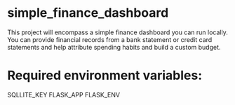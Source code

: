 # simple_finance_dashboard
This project will encompass a simple finance dashboard you can run locally. You can provide financial records from a bank statement or credit card statements and help attribute spending habits and build a custom budget.

# Required environment variables:
SQLLITE_KEY
FLASK_APP
FLASK_ENV

